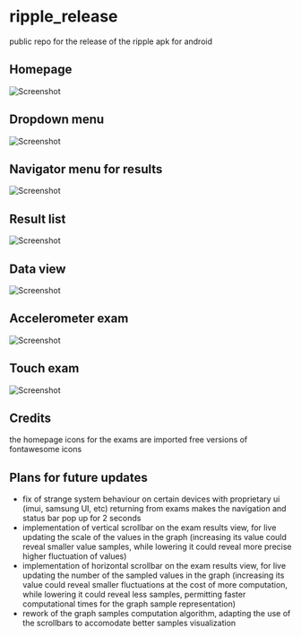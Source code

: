 # ripple_release
public repo for the release of the ripple apk for android

Homepage
-------------
![Screenshot](./homepage_ripple.png)

Dropdown menu
-------------
![Screenshot](./menu_ripple.png)

Navigator menu for results
-------------
![Screenshot](./navigator_ripple.png)

Result list
-------------
![Screenshot](./accelerometer_results_list_ripple.png)

Data view
-------------
![Screenshot](./exam_data_ripple.png)

Accelerometer exam
-------------
![Screenshot](./accelerometer_exam_ripple.png)

Touch exam
-------------
![Screenshot](./touch_exam_ripple.png)

## Credits
 the homepage icons for the exams are
 imported free versions of fontawesome icons

## Plans for future updates
- fix of strange system behaviour on certain devices with proprietary ui (imui, samsung UI, etc) returning from exams makes the navigation and status bar pop up for 2 seconds
- implementation of vertical scrollbar on the exam results view, for live updating the scale of the values in the graph (increasing its value could reveal smaller value samples, while lowering it could reveal more precise higher fluctuation of values)
- implementation of horizontal scrollbar on the exam results view, for live updating the number of the sampled values in the graph (increasing its value could reveal smaller fluctuations at the cost of more computation, while lowering it could reveal less samples, permitting faster computational times for the graph sample representation)
- rework of the graph samples computation algorithm, adapting the use of the scrollbars to accomodate better samples visualization

